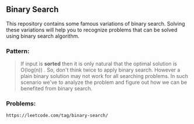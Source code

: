 ## Binary Search
This repository contains some famous variations of binary search. Solving these variations will help you to recognize problems that can be solved using binary search algorithm. 

### Pattern: 
> If input is **sorted** then it is only natural that the optimal solution is O(log(n)) . 
> So, don't think twice to apply binary search.
> However a plain binary solution may not work for all searching problems.
> In such scenario we've to analyze the problem and figure out how we can be benefited from binary search.

### Problems:
    https://leetcode.com/tag/binary-search/